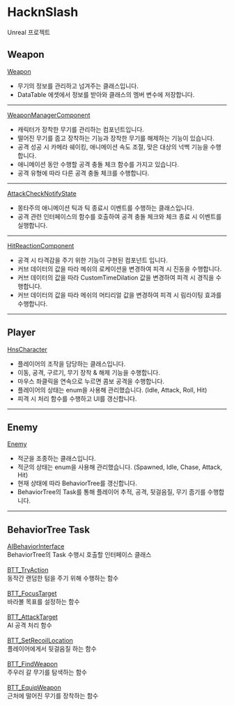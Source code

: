 # HacknSlash
Unreal 프로젝트
## Weapon
[Weapon](https://github.com/hourglass/HacknSlash/blob/main/Source/HacknSlash/Weapon.cpp)  
- 무기의 정보를 관리하고 넘겨주는 클래스입니다.  
- DataTable 에셋에서 정보를 받아와 클래스의 멤버 변수에 저장합니다.  
---
[WeaponManagerComponent](https://github.com/hourglass/HacknSlash/blob/main/Source/HacknSlash/WeaponManagerComponent.cpp)  
- 캐릭터가 장착한 무기를 관리하는 컴포넌트입니다.  
- 떨어진 무기를 줍고 장착하는 기능과 장착한 무기를 해제하는 기능이 있습니다.  
- 공격 성공 시 카메라 쉐이킹, 애니메이션 속도 조절, 맞은 대상의 넉백 기능을 수행합니다.  
- 애니메이션 동안 수행할 공격 충돌 체크 함수를 가지고 있습니다.  
- 공격 유형에 따라 다른 공격 충돌 체크를 수행합니다.  
---
[AttackCheckNotifyState](https://github.com/hourglass/HacknSlash/blob/main/Source/HacknSlash/AttackCheckNotifyState.cpp)  
- 몽타주의 애니메이션 틱과 틱 종료시 이벤트를 수행하는 클래스입니다.  
- 공격 관련 인터페이스의 함수를 호출하여 공격 충돌 체크와 체크 종료 시 이벤트를 실행합니다.  
---
[HitReactionComponent](https://github.com/hourglass/HacknSlash/blob/main/Source/HacknSlash/HitReactionComponent.cpp)  
- 공격 시 타격감을 주기 위한 기능이 구현된 컴포넌트 입니다.  
- 커브 데이터의 값을 따라 메쉬의 로케이션을 변경하여 피격 시 진동을 수행합니다.  
- 커브 데이터의 값을 따라 CustomTimeDilation 값을 변경하여 피격 시 경직을 수행합니다.  
- 커브 데이터의 값을 따라 메쉬의 머티리얼 값을 변경하여 피격 시 림라이팅 효과를 수행합니다.  
---
## Player
[HnsCharacter](https://github.com/hourglass/HacknSlash/blob/main/Source/HacknSlash/HnsCharacter.cpp)  
- 플레이어의 조작을 담당하는 클래스입니다.  
- 이동, 공격, 구르기, 무기 장착 & 해제 기능을 수행합니다.
- 마우스 좌클릭을 연속으로 누르면 콤보 공격을 수행합니다.  
- 플레이어의 상태는 enum을 사용해 관리했습니다. (Idle, Attack, Roll, Hit)  
- 피격 시 처리 함수를 수행하고 UI를 갱신합니다.  
---
## Enemy
[Enemy](https://github.com/hourglass/HacknSlash/blob/main/Source/HacknSlash/Enemy.cpp)  
- 적군을 조종하는 클래스입니다.  
- 적군의 상태는 enum을 사용해 관리했습니다. (Spawned, Idle, Chase, Attack, Hit)  
- 현재 상태에 따라 BehaviorTree를 갱신합니다.  
- BehaviorTree의 Task를 통해 플레이어 추적, 공격, 뒷걸음질, 무기 줍기를 수행합니다.  
---
## BehaviorTree Task
[AIBehaviorInterface](https://github.com/hourglass/HacknSlash/blob/main/Source/HacknSlash/AIBehaviorInterface.cpp)  
BehaviorTree의 Task 수행시 호출할 인터페이스 클래스  
<br/>
[BTT_TryAction](https://github.com/hourglass/HacknSlash/blob/main/Source/HacknSlash/BTT_TryAction.cpp)  
동작간 랜덤한 텀을 주기 위해 수행하는 함수  
<br/>
[BTT_FocusTarget](https://github.com/hourglass/HacknSlash/blob/main/Source/HacknSlash/BTT_FocusTarget.cpp)  
바라볼 목표를 설정하는 함수  
<br/>
[BTT_AttackTarget](https://github.com/hourglass/HacknSlash/blob/main/Source/HacknSlash/BTT_AttackTarget.cpp)  
AI 공격 처리 함수  
<br/>
[BTT_SetRecoilLocation](https://github.com/hourglass/HacknSlash/blob/main/Source/HacknSlash/BTT_SetRecoilLocation.cpp)  
플레이어에게서 뒷걸음질 하는 함수  
<br/>
[BTT_FindWeapon](https://github.com/hourglass/HacknSlash/blob/main/Source/HacknSlash/BTT_FindWeapon.cpp)  
주우러 갈 무기를 탐색하는 함수  
<br/>
[BTT_EquipWeapon](https://github.com/hourglass/HacknSlash/blob/main/Source/HacknSlash/BTT_EquipWeapon.cpp)  
근처에 떨어진 무기를 장착하는 함수  
<br/>
